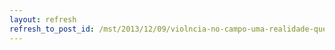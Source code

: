 ```yaml
---
layout: refresh
refresh_to_post_id: /mst/2013/12/09/violncia-no-campo-uma-realidade-que-ainda-mata-no-brasil
---
```

